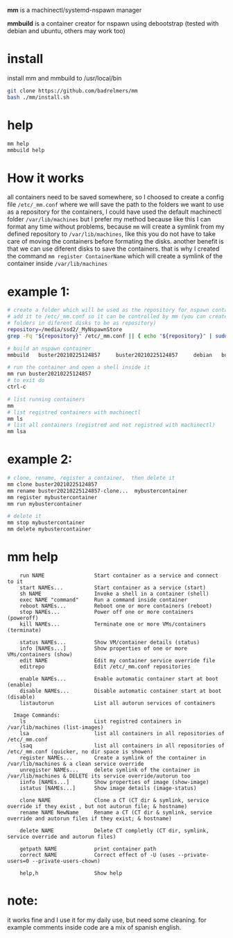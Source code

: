 **mm** is a machinectl/systemd-nspawn manager

**mmbuild** is a container creator for nspawn using debootstrap (tested with debian and ubuntu, others may work too)

# install
install mm and mmbuild to /usr/local/bin
```bash
git clone https://github.com/badrelmers/mm
bash ./mm/install.sh
```

# help
```bash
mm help
mmbuild help
```

# How it works
all containers need to be saved somewhere, so I choosed to create a config file `/etc/_mm.conf` where we will save the path to the folders we want to use as a repository for the containers, I could have used the default machinectl folder `/var/lib/machines` but I prefer my method because like this I can format any time without problems, because `mm` will create a symlink from my defined repository to `/var/lib/machines`, like this you do not have to take care of moving the containers before formating the disks. another benefit is that we can use diferent disks to save the containers.
that is why I created the command `mm register ContainerName` which will create a symlink of the container inside `/var/lib/machines`

# example 1:
```bash
# create a folder which will be used as the repository for nspawn containers and 
# add it to /etc/_mm.conf so it can be controlled by mm (you can create multiple
# folders in diferent disks to be as repository)
repository=/media/ssd2/_MyNspawnStore
grep -Fq "${repository}" /etc/_mm.conf || { echo "${repository}" | sudo tee -a /etc/_mm.conf ; }

# build an nspawn container
mmbuild   buster20210225124857     buster20210225124857     debian   buster       bbbbbbnn

# run the container and open a shell inside it
mm run buster20210225124857
# to exit do
ctrl-c

# list running containers
mm
# list registred containers with machinectl
mm ls
# list all containers (registred and not registred with machinectl)
mm lsa
```

# example 2:
```bash
# clone, rename, register a container,  then delete it
mm clone buster20210225124857
mm rename buster20210225124857-clone...  mybustercontainer
mm register mybustercontainer
mm run mybustercontainer

# delete it
mm stop mybustercontainer
mm delete mybustercontainer
```

# mm help
```
    run NAME                Start container as a service and connect to it
    start NAMEs...          Start container as a service (start)
    sh NAME                 Invoke a shell in a container (shell)
    exec NAME "command"     Run a command inside container
    reboot NAMEs...         Reboot one or more containers (reboot)
    stop NAMEs...           Power off one or more containers (poweroff)
    kill NAMEs...           Terminate one or more VMs/containers (terminate)
  
    status NAMEs...         Show VM/container details (status)
    info [NAMEs...]         Show properties of one or more VMs/containers (show)
    edit NAME               Edit my container service override file
    editrepo                Edit /etc/_mm.conf repositories
    
    enable NAMEs...         Enable automatic container start at boot (enable)
    disable NAMEs...        Disable automatic container start at boot (disable)
    listautorun             List all autorun services of containers
    
  Image Commands:
    ls                      List registred containers in /var/lib/machines (list-images)
    lsa                     list all containers in all repositories of /etc/_mm.conf
    lsaq                    list all containers in all repositories of /etc/_mm.conf (quicker, no dir space is showen)
    register NAMEs...       Create a symlink of the container in /var/lib/machines & a clean service override
    unregister NAMEs...     delete symlink of the container in /var/lib/machines & DELETE its service override/autorun too
    iinfo [NAMEs...]        Show properties of image (show-image)
    istatus [NAMEs...]      Show image details (image-status)
    
    clone NAME              Clone a CT (CT dir & symlink, service override if they exist , but not autorun file; & hostname)
    rename NAME NewName     Rename a CT (CT dir & symlink, service override and autorun files if they exist; & hostname)
    
    delete NAME             Delete CT completly (CT dir, symlink, service override and autorun files)
    
    getpath NAME            print container path
    correct NAME            Correct effect of -U (uses --private-users=0 --private-users-chown)
    
    help,h                  Show help
```

# note:
it works fine and I use it for my daily use, but need some cleaning. for example comments inside code are a mix of spanish english.
